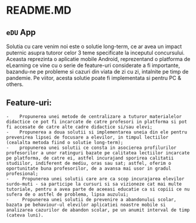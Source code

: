 # README.MD

## `eDU` App

Solutia cu care venim noi este o solutie long-term, ce ar avea un impact puternic asupra tutoror celor 3 teme specificate la inceputul concursului. Aceasta reprezinta o aplicatie mobile Android, reprezentand o platforma de eLearning ce vine cu o serie de feature-uri considerate a fi importante, bazandu-ne pe probleme si cazuri din viata de zi cu zi, intalnite pe timp de pandemie. Pe viitor, acesta solutie poate fi implementata si pentru PC & others.

## Feature-uri:
```
-    Propunerea unei metode de centralizare a tuturor materialelor didactice ce pot fi incarcate de catre profesori in platforma si pot fi accesate de catre alte cadre didactice si/sau elevi;
-    Propunerea a doua solutii si implementarea uneia din ele pentru prevenirea lipsei de focusare a elevilor, in timpul lectiilor (cealalta metoda fiind o solutie long-term);
-    propunerea unei solutii ce consta in asocierea profilurilor profesorilor a unor ratinguri bazate pe calitatea lectiilor incarcate pe platforma, de catre ei, astfel incurajand sporirea calitatii studiilor, indiferent de mediu, oras sau sat; astfel, oferim o oportunitate buna profesorilor, de a avansa mai usor in gradul profesional;
-     Propunerea unei solutii care are ca scop incurajarea elevilor surdo-muti - sa participe la cursuri si sa vizioneze cat mai multe tutoriale, pentru a avea parte de aceeasi educatie ca si copiii ce nu sufera de o astfel de problema, lipsa auzului;
-     Propunerea unei solutii de prevenire a abandonului scolar, bazata pe behaviour-ul elevilor aplicatiei noastre mobile si analizarea cazurilor de abandon scolar, pe un anumit interval de timp (cateva luni).
```
